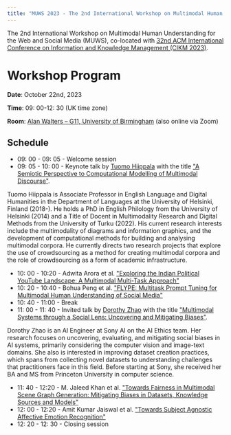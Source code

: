 ```yaml
---
title: "MUWS 2023 - The 2nd International Workshop on Multimodal Human Understanding for the Web and Social Media"
---
```


The 2nd International Workshop on Multimodal Human Understanding for the Web and Social Media (MUWS), co-located with [32nd ACM International Conference on Information and Knowledge Management (CIKM 2023)](https://uobevents.eventsair.com/cikm2023/).

# Workshop Program

**Date**: October 22nd, 2023

**Time**: 09: 00-12: 30 (UK time zone)

**Room**: [Alan Walters – G11, University of Birmingham](https://maps.app.goo.gl/LZGRhhAvxTTPfssn9) (also online via Zoom)

## Schedule

- 09: 00 - 09: 05 - Welcome session
- 09: 05 - 10: 00 - Keynote talk by [Tuomo Hiippala](https://www.mv.helsinki.fi/home/thiippal/) with the title ["A Semiotic Perspective to Computational Modelling of Multimodal Discourse"](https://github.com/muws-workshop/muws-workshop.github.io/blob/main/content/keynote.pdf).

Tuomo Hiippala is Associate Professor in English Language and Digital Humanities in the Department of Languages at the University of Helsinki, Finland (2018-). He holds a PhD in English Philology from the University of Helsinki (2014) and a Title of Docent in Multimodality Research and Digital Methods from the University of Turku (2022). His current research interests include the multimodality of diagrams and information graphics, and the development of computational methods for building and analysing multimodal corpora. He currently directs two research projects that explore the use of crowdsourcing as a method for creating multimodal corpora and the role of crowdsourcing as a form of academic infrastructure.


- 10: 00 - 10:20 -  Adwita Arora et al. ["Exploring the Indian Political YouTube Landscape: A Multimodal Multi-Task Approach"](https://github.com/muws-workshop/muws-workshop.github.io/blob/main/content/paper1.pdf)
- 10: 20 - 10:40 - Bohua Peng et al. ["FLYPE: Multitask Prompt Tuning for Multimodal Human Understanding of Social Media"](https://github.com/muws-workshop/muws-workshop.github.io/blob/main/content/paper2.pdf)
- 10: 40 - 11:00 - Break
- 11: 00 - 11: 40 - Invited talk by [Dorothy Zhao](https://dorazhao99.github.io/) with the title ["Multimodal Systems through a Social Lens: Uncovering and Mitigating Biases"](https://github.com/muws-workshop/muws-workshop.github.io/blob/main/content/invited-talk.pdf).

Dorothy Zhao is an AI Engineer at Sony AI on the AI Ethics team. Her research focuses on uncovering, evaluating, and mitigating social biases in AI systems, primarily considering the computer vision and image-text domains. She also is interested in improving dataset creation practices, which spans from collecting novel datasets to understanding challenges that practitioners face in this field. Before starting at Sony, she received her BA and MS from Princeton University in computer science. 

- 11: 40 - 12:20 - M. Jaleed Khan et al. ["Towards Fairness in Multimodal Scene Graph Generation: Mitigating Biases in Datasets, Knowledge Sources and Models"](https://github.com/muws-workshop/muws-workshop.github.io/blob/main/content/paper3.pdf)
- 12: 00 - 12:20 - Amit Kumar Jaiswal et al. ["Towards Subject Agnostic Affective Emotion Recognition"](https://github.com/muws-workshop/muws-workshop.github.io/blob/main/content/paper4.pdf)
- 12: 20 - 12: 30 - Closing session